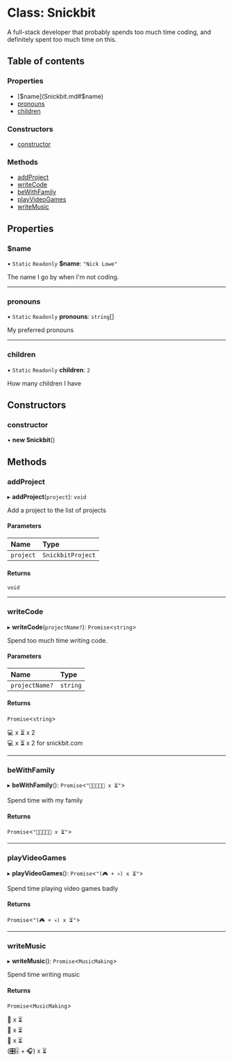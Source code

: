 # Class: Snickbit

A full-stack developer that probably spends too much time coding, and definitely spent too much time on this.

## Table of contents

### Properties

- [$name](Snickbit.md#$name)
- [pronouns](Snickbit.md#pronouns)
- [children](Snickbit.md#children)

### Constructors

- [constructor](Snickbit.md#constructor)

### Methods

- [addProject](Snickbit.md#addproject)
- [writeCode](Snickbit.md#writecode)
- [beWithFamily](Snickbit.md#bewithfamily)
- [playVideoGames](Snickbit.md#playvideogames)
- [writeMusic](Snickbit.md#writemusic)

## Properties

### $name

▪ `Static` `Readonly` **$name**: ``"Nick Lowe"``

The name I go by when I'm not coding.

___

### pronouns

▪ `Static` `Readonly` **pronouns**: `string`[]

My preferred pronouns

___

### children

▪ `Static` `Readonly` **children**: ``2``

How many children I have

## Constructors

### constructor

• **new Snickbit**()

## Methods

### addProject

▸ **addProject**(`project`): `void`

Add a project to the list of projects

#### Parameters

| Name | Type |
| :------ | :------ |
| `project` | `SnickbitProject` |

#### Returns

`void`

___

### writeCode

▸ **writeCode**(`projectName?`): `Promise`<`string`\>

Spend too much time writing code.

#### Parameters

| Name | Type |
| :------ | :------ |
| `projectName?` | `string` |

#### Returns

`Promise`<`string`\>

💻 x ⏳ x 2 \
💻 x ⏳ x 2 for snickbit.com

___

### beWithFamily

▸ **beWithFamily**(): `Promise`<``"👧👩👨👩👦 x ⏳"``\>

Spend time with my family

#### Returns

`Promise`<``"👧👩👨👩👦 x ⏳"``\>

___

### playVideoGames

▸ **playVideoGames**(): `Promise`<``"(🎮 + 💀) x ⏳"``\>

Spend time playing video games badly

#### Returns

`Promise`<``"(🎮 + 💀) x ⏳"``\>

___

### writeMusic

▸ **writeMusic**(): `Promise`<`MusicMaking`\>

Spend time writing music

#### Returns

`Promise`<`MusicMaking`\>

🎸 x ⏳ \
🎤 x ⏳ \
🎹 x ⏳ \
(🎛🎚 + 🎧) x ⏳
